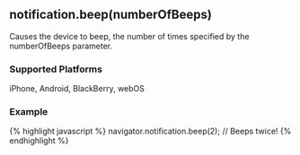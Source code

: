 notification.beep(numberOfBeeps)
------------------
Causes the device to beep, the number of times specified by the numberOfBeeps parameter.

### Supported Platforms ###
iPhone, Android, BlackBerry, webOS

### Example ###
{% highlight javascript %}
navigator.notification.beep(2);
// Beeps twice!
{% endhighlight %}